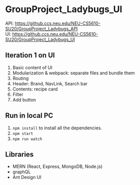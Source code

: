 # GroupProject_Ladybugs_UI

API: https://github.ccs.neu.edu/NEU-CS5610-SU20/GroupProject_Ladybugs_API  
UI: https://github.ccs.neu.edu/NEU-CS5610-SU20/GroupProject_Ladybugs_UI  

## Iteration 1 on UI
1. Basic content of UI
2. Modularization & webpack: separate files and bundle them
3. Routing
4. Header: Brand, NavLink, Search bar
5. Contents: recipe card
6. Filter
7. Add button

## Run in local PC
1. `npm install` to install all the dependencies.
2. `npm start`
3. `npm run watch`

## Libraries
- MERN (React, Express, MongoDB, Node.js)
- graphQL
- Ant Design UI